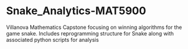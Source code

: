 # Snake_Analytics-MAT5900
Villanova Mathematics Capstone focusing on winning algorithms for the game snake. Includes reprogramming structure for Snake along with associated python scripts for analysis
